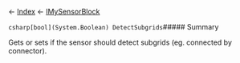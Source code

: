 ← [Index](Api-Index) ← [IMySensorBlock](Sandbox.ModAPI.Ingame.IMySensorBlock)

```csharp[bool](System.Boolean) DetectSubgrids```##### Summary

Gets or sets if the sensor should detect subgrids (eg. connected by connector).


